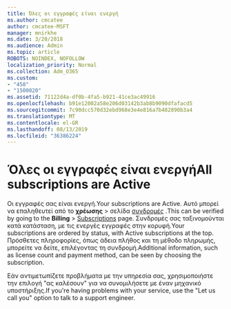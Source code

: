 ```yaml
---
title: Όλες οι εγγραφές είναι ενεργή
ms.author: cmcatee
author: cmcatee-MSFT
manager: mnirkhe
ms.date: 3/20/2018
ms.audience: Admin
ms.topic: article
ROBOTS: NOINDEX, NOFOLLOW
localization_priority: Normal
ms.collection: Adm_O365
ms.custom:
- "458"
- "1500020"
ms.assetid: 71122d4a-df0b-4fa5-b921-41ce3ac49916
ms.openlocfilehash: b91e12002a58e206d03142b3ab8b9090dfafacd5
ms.sourcegitcommit: 7c90dcc570d32ebd968e3e4e816a7b482890b3a4
ms.translationtype: MT
ms.contentlocale: el-GR
ms.lasthandoff: 08/13/2019
ms.locfileid: "36386224"
---
```

# <a name="all-subscriptions-are-active"></a><span data-ttu-id="47239-102">Όλες οι εγγραφές είναι ενεργή</span><span class="sxs-lookup"><span data-stu-id="47239-102">All subscriptions are Active</span></span>

<span data-ttu-id="47239-103">Οι εγγραφές σας είναι ενεργή.</span><span class="sxs-lookup"><span data-stu-id="47239-103">Your subscriptions are Active.</span></span> <span data-ttu-id="47239-104">Αυτό μπορεί να επαληθευτεί από το **χρέωσης** \> σελίδα [συνδρομές](https://go.microsoft.com/fwlink/p/?linkid=842054) .</span><span class="sxs-lookup"><span data-stu-id="47239-104">This can be verified by going to the **Billing** \> [Subscriptions](https://go.microsoft.com/fwlink/p/?linkid=842054) page.</span></span> <span data-ttu-id="47239-105">Συνδρομές σας ταξινομούνται κατά κατάσταση, με τις ενεργές εγγραφές στην κορυφή.</span><span class="sxs-lookup"><span data-stu-id="47239-105">Your subscriptions are ordered by status, with Active subscriptions at the top.</span></span> <span data-ttu-id="47239-106">Πρόσθετες πληροφορίες, όπως άδεια πλήθος και τη μέθοδο πληρωμής, μπορείτε να δείτε, επιλέγοντας τη συνδρομή.</span><span class="sxs-lookup"><span data-stu-id="47239-106">Additional information, such as license count and payment method, can be seen by choosing the subscription.</span></span>
  
<span data-ttu-id="47239-107">Εάν αντιμετωπίζετε προβλήματα με την υπηρεσία σας, χρησιμοποιήστε την επιλογή "ας καλέσουν" για να συνομιλήσετε με έναν μηχανικό υποστήριξης.</span><span class="sxs-lookup"><span data-stu-id="47239-107">If you're having problems with your service, use the "Let us call you" option to talk to a support engineer.</span></span>